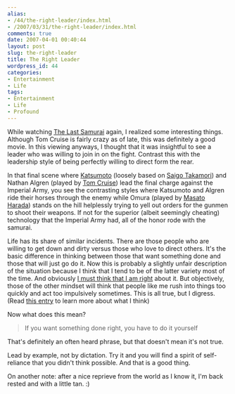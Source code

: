 ```yaml
---
alias:
- /44/the-right-leader/index.html
- /2007/03/31/the-right-leader/index.html
comments: true
date: 2007-04-01 00:40:44
layout: post
slug: the-right-leader
title: The Right Leader
wordpress_id: 44
categories:
- Entertainment
- Life
tags:
- Entertainment
- Life
- Profound
---
```


While watching [The Last Samurai](http://imdb.com/title/tt0325710/) again, I realized some interesting things.  Although Tom Cruise is fairly crazy as of late, this was definitely a good movie.  In this viewing anyways, I thought that it was insightful to see a leader who was willing to join in on the fight.  Contrast this with the leadership style of being perfectly willing to direct form the rear.

In that final scene where [Katsumoto](http://en.wikipedia.org/wiki/Katsumoto) (loosely based on [Saigo Takamori](http://en.wikipedia.org/wiki/Saigo_Takamori)) and Nathan Algren (played by [Tom Cruise](http://en.wikipedia.org/wiki/Tom_Cruise)) lead the final charge against the Imperial Army, you see the contrasting styles where Katsumoto and Algren ride their horses through the enemy while Omura (played by [Masato Harada](http://en.wikipedia.org/wiki/Masato_Harada)) stands on the hill helplessly trying to yell out orders for the gunmen to shoot their weapons.  If not for the superior (albeit seemingly cheating) technology that the Imperial Army had, all of the honor rode with the samurai.

Life has its share of similar incidents.  There are those people who are willing to get down and dirty versus those who love to direct others.  It's the basic difference in thinking between those that want something done and those that will just go do it.  Now this is probably a slightly unfair description of the situation because I think that I tend to be of the latter variety most of the time.  And obviously [I must think that I am right](http://www.goingthewongway.com/2007/02/01/algorithm-for-your-life/) about it.  But objectively, those of the other mindset will think that people like me rush into things too quickly and act too impulsively sometimes.  This is all true, but I digress.  (Read [this entry](http://www.goingthewongway.com/2007/02/01/algorithm-for-your-life/) to learn more about what I think)

Now what does this mean?


> If you want something done right, you have to do it yourself



That's definitely an often heard phrase, but that doesn't mean it's not true.

Lead by example, not by dictation.  Try it and you will find a spirit of self-reliance that you didn't think possible.  And that is a good thing.

On another note: after a nice reprieve from the world as I know it, I'm back rested and with a little tan.  :)
